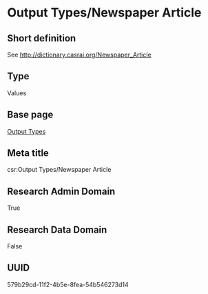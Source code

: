 # Output Types/Newspaper Article
## Short definition
See http://dictionary.casrai.org/Newspaper_Article
## Type
Values
## Base page
[Output Types](../../Picklists/Output%20Types.md)
## Meta title
csr:Output Types/Newspaper Article
## Research Admin Domain
True
## Research Data Domain
False
## UUID
579b29cd-11f2-4b5e-8fea-54b546273d14

